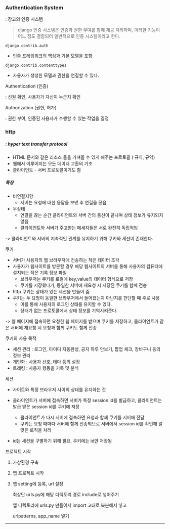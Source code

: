 ### Authentication System

: 장고의 인증 시스템

>django 인증 시스템은 인증과 권한 부여를 함께 제공 처리하며, 이러한 기능이 어느 정도 결합되어 일반적으로 인증 시스템이라고 한다.

`django.contrib.auth`

- 인증 프레임워크의 핵심과 기본 모델을 포함

`django.contrib.contenttypes`

- 사용자가 생성한 모델과 권한을 연결할 수 있다.



Authentication (인증)

: 신원 확인, 사용자가 자신이 누군지 확인

Authorization (권한, 허가)

: 권한 부여, 인증된 사용자가 수행할 수 있는 작업을 결정



### http

##### : hyper text transfer protocol

- HTML 문서와 같은 리소스 들을 가져올 수 있게 해주는 프로토콜 ( 규칙, 규약)
- 웹에서 이루어지는 모든 데이터 교환의 기초
- 클라이언트 - 서버 프로토콜이기도 함

##### 특징

- 비연결지향
  - 서버는 요청에 대한 응답을 보낸 후 연결을 끊음
- 무상태 
  - 연결을 끊는 순간 클라이언트와 서버 간의 통신이 끝나며 상태 정보가 유지되지 않음
  - 클라이언트와 서버가 주고받는 메세지들은 서로 완전히 독립적임

-> 클라이언트와 서버의 지속적인 관계를 유지하기 위해 쿠키와 세션이 존재한다.



쿠키

- 서버가 사용자의 웹 브라우저에 전송하는 작은 데이터 조각
- 사용자가 웹사이트를 방문할 경우 해당 웹사이트의 서버를 통해 사용자의 컴퓨터에 설치되는 작은 기록 정보 파일
  - 브라우저는 쿠키를 로컬에 key,value의 데이터 형식으로 저장
  - 쿠키를 저장했다가, 동일한 서버에 재요청 시 저장된 쿠키를 함께 전송
- http 쿠키는 상태가 있는 세션을 만들어 줌
- 쿠키는 두 요청이 동일한 브라우저에서 들어왔는지 아닌지를 판단할 때 주로 사용
  - 이를 통해 사용자의 로그인 상태를 유지할 수 있다.
  - 상태가 없는 프로토콜에서 상태 정보를 기억시켜준다.

-> 웹 페이지에 접속하면 요청한 웹 페이지를 받으며 쿠키를 저장하고, 클라이언트가 같은 서버에 재요청 시 요청과 함께 쿠키도 함께 전송



쿠키의 사용 목적

- 세션 관리 : 로그인, 아이디 자동완성, 공지 하루 안보기, 팝업 체크, 장바구니 등의 정보 관리
- 개인화 : 사용자 선호, 테마 등의 설정
- 트레킹 : 사용자 행동을 기록 및 분석



세션

- 사이트와 특정 브라우저 사이의 상태를 유지하는 것

- 클라이언트가 서버에 접속하면 서버가 특정 session id를 발급하고, 클라이언트는 발급 받은 session id를 쿠키에 저장

  - 클라이언트가 다시 서버에 접속하면 요청과 함께 쿠키를 서버에  전달
  - 쿠키는 요청 때마다 서버에 함께 전송되므로 서버에서 session id를 확인해 알맞은 로직을 처리

- id는 세션을 구별하기 위해 필요, 쿠키에는 id만 저장됨

  









프로젝트 시작

1. 가상환경 구축

2. 앱 프로젝트 시작

3. 앱 setting에 등록, url 설정

   최상단 urls.py에 해당 디렉토리 경로 include로 넣어주기

   앱 디렉토리에 urls.py 만들어서 import 고대로 복분해서 넣고

   urlpatterns, app_name 넣기



----

